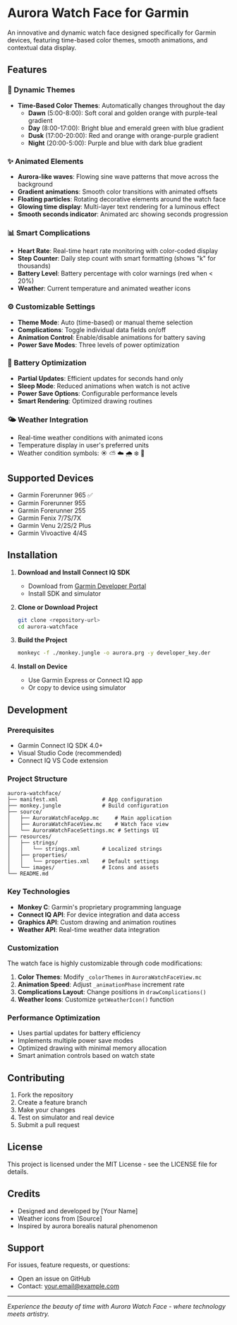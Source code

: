 # Aurora Watch Face for Garmin

An innovative and dynamic watch face designed specifically for Garmin devices, featuring time-based color themes, smooth animations, and contextual data display.

## Features

### 🎨 Dynamic Themes
- **Time-Based Color Themes**: Automatically changes throughout the day
  - **Dawn** (5:00-8:00): Soft coral and golden orange with purple-teal gradient
  - **Day** (8:00-17:00): Bright blue and emerald green with blue gradient
  - **Dusk** (17:00-20:00): Red and orange with orange-purple gradient  
  - **Night** (20:00-5:00): Purple and blue with dark blue gradient

### ✨ Animated Elements
- **Aurora-like waves**: Flowing sine wave patterns that move across the background
- **Gradient animations**: Smooth color transitions with animated offsets
- **Floating particles**: Rotating decorative elements around the watch face
- **Glowing time display**: Multi-layer text rendering for a luminous effect
- **Smooth seconds indicator**: Animated arc showing seconds progression

### 📊 Smart Complications
- **Heart Rate**: Real-time heart rate monitoring with color-coded display
- **Step Counter**: Daily step count with smart formatting (shows "k" for thousands)
- **Battery Level**: Battery percentage with color warnings (red when < 20%)
- **Weather**: Current temperature and animated weather icons

### ⚙️ Customizable Settings
- **Theme Mode**: Auto (time-based) or manual theme selection
- **Complications**: Toggle individual data fields on/off
- **Animation Control**: Enable/disable animations for battery saving
- **Power Save Modes**: Three levels of power optimization

### 🔋 Battery Optimization
- **Partial Updates**: Efficient updates for seconds hand only
- **Sleep Mode**: Reduced animations when watch is not active
- **Power Save Options**: Configurable performance levels
- **Smart Rendering**: Optimized drawing routines

### 🌤️ Weather Integration
- Real-time weather conditions with animated icons
- Temperature display in user's preferred units
- Weather condition symbols: ☀️ ⛅ ☁️ 🌧️ ❄️ 💨

## Supported Devices

- Garmin Forerunner 965 ✅
- Garmin Forerunner 955
- Garmin Forerunner 255
- Garmin Fenix 7/7S/7X
- Garmin Venu 2/2S/2 Plus
- Garmin Vivoactive 4/4S

## Installation

1. **Download and Install Connect IQ SDK**
   - Download from [Garmin Developer Portal](https://developer.garmin.com/connect-iq/sdk/)
   - Install SDK and simulator

2. **Clone or Download Project**
   ```bash
   git clone <repository-url>
   cd aurora-watchface
   ```

3. **Build the Project**
   ```bash
   monkeyc -f ./monkey.jungle -o aurora.prg -y developer_key.der
   ```

4. **Install on Device**
   - Use Garmin Express or Connect IQ app
   - Or copy to device using simulator

## Development

### Prerequisites
- Garmin Connect IQ SDK 4.0+
- Visual Studio Code (recommended)
- Connect IQ VS Code extension

### Project Structure
```
aurora-watchface/
├── manifest.xml              # App configuration
├── monkey.jungle             # Build configuration
├── source/
│   ├── AuroraWatchFaceApp.mc     # Main application
│   ├── AuroraWatchFaceView.mc    # Watch face view
│   └── AuroraWatchFaceSettings.mc # Settings UI
├── resources/
│   ├── strings/
│   │   └── strings.xml       # Localized strings
│   ├── properties/
│   │   └── properties.xml    # Default settings
│   └── images/               # Icons and assets
└── README.md
```

### Key Technologies
- **Monkey C**: Garmin's proprietary programming language
- **Connect IQ API**: For device integration and data access
- **Graphics API**: Custom drawing and animation routines
- **Weather API**: Real-time weather data integration

### Customization

The watch face is highly customizable through code modifications:

1. **Color Themes**: Modify `_colorThemes` in `AuroraWatchFaceView.mc`
2. **Animation Speed**: Adjust `_animationPhase` increment rate
3. **Complications Layout**: Change positions in `drawComplications()`
4. **Weather Icons**: Customize `getWeatherIcon()` function

### Performance Optimization

- Uses partial updates for battery efficiency
- Implements multiple power save modes
- Optimized drawing with minimal memory allocation
- Smart animation controls based on watch state

## Contributing

1. Fork the repository
2. Create a feature branch
3. Make your changes
4. Test on simulator and real device
5. Submit a pull request

## License

This project is licensed under the MIT License - see the LICENSE file for details.

## Credits

- Designed and developed by [Your Name]
- Weather icons from [Source]
- Inspired by aurora borealis natural phenomenon

## Support

For issues, feature requests, or questions:
- Open an issue on GitHub
- Contact: your.email@example.com

---

*Experience the beauty of time with Aurora Watch Face - where technology meets artistry.*

